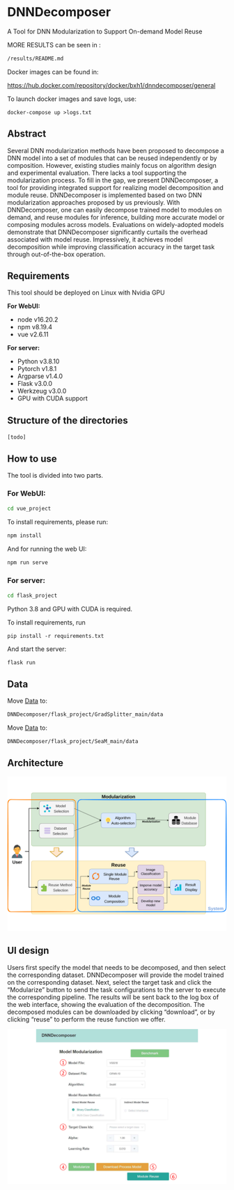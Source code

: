 # DNNDecomposer

A Tool for DNN Modularization to Support On-demand Model Reuse

MORE RESULTS can be seen in :

```bash
/results/README.md
```

Docker images can be found in:

https://hub.docker.com/repository/docker/bxh1/dnndecomposer/general

To launch docker images and save logs, use:

```bas
docker-compose up >logs.txt
```

## Abstract

Several DNN modularization methods have been proposed to decompose a DNN model into a set of modules that can be reused independently or by composition. However, existing studies mainly focus on algorithm design and experimental evaluation. There lacks a tool supporting the modularization process. To fill in the gap, we present DNNDecomposer, a tool for providing integrated support for realizing model decomposition and module reuse. DNNDecomposer is implemented based on two DNN modularization approaches proposed by us previously. With DNNDecomposer, one can easily decompose trained model to modules on demand, and reuse modules for inference, building more accurate model or composing modules across models. Evaluations on widely-adopted models demonstrate that DNNDecomposer significantly curtails the overhead associated with model reuse. Impressively, it achieves model decomposition while improving classification accuracy in the target task through out-of-the-box operation. 

## Requirements
This tool should be deployed on Linux with Nvidia GPU

**For WebUI:**

- node v16.20.2
- npm v8.19.4
- vue v2.6.11

**For server:**

- Python v3.8.10
- Pytorch v1.8.1
- Argparse v1.4.0
- Flask v3.0.0
- Werkzeug v3.0.0
- GPU with CUDA support

## Structure of the directories

```
[todo]
```

## How to use

The tool is divided into two parts.

###  For WebUI:

```bash
cd vue_project
```

To install requirements, please run:

```bash
npm install
```

And for running the web UI:

```bash
npm run serve
```

### For server:

```bash
cd flask_project
```

Python 3.8 and GPU with CUDA is required.

To install requirements, run

```ba
pip install -r requirements.txt
```

And start the server:

```ba
flask run
```

## Data

Move [Data](https://mega.nz/file/tX91ACpR#CSbQ2Xariha7_HLavE_6pKg4FoO5axOPemlv5J0JYwY) to:

```bash
DNNDecomposer/flask_project/GradSplitter_main/data
```

Move [Data](https://mega.nz/folder/ADMjESyC#LkCOzE0qVHs8DOXkN3l_WA) to:

```bash
DNNDecomposer/flask_project/SeaM_main/data
```

## Architecture

![image-20231024170713770](img/image-20231024170713770.png)

## UI design

Users first specify the model that needs to be decomposed, and then select the corresponding dataset. DNNDecomposer will provide the model trained on the corresponding dataset. Next, select the target task and click the “Modularize” button to send the task configurations to the server to execute the corresponding pipeline. The results will be sent back to the log box of the web interface, showing the evaluation of the decomposition. The decomposed modules can be downloaded by clicking “download”, or by clicking “reuse” to perform the reuse function we offer.

![image-20231024171105367](img/image-20231024171105367.png)
